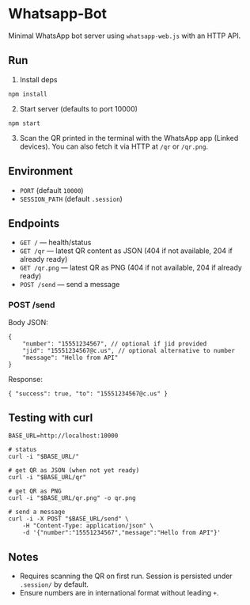 # Whatsapp-Bot

Minimal WhatsApp bot server using `whatsapp-web.js` with an HTTP API.

## Run

1) Install deps

```
npm install
```

2) Start server (defaults to port 10000)

```
npm start
```

3) Scan the QR printed in the terminal with the WhatsApp app (Linked devices). You can also fetch it via HTTP at `/qr` or `/qr.png`.

## Environment

- `PORT` (default `10000`)
- `SESSION_PATH` (default `.session`)

## Endpoints

- `GET /` — health/status
- `GET /qr` — latest QR content as JSON (404 if not available, 204 if already ready)
- `GET /qr.png` — latest QR as PNG (404 if not available, 204 if already ready)
- `POST /send` — send a message

### POST /send

Body JSON:

```
{
	"number": "15551234567", // optional if jid provided
	"jid": "15551234567@c.us", // optional alternative to number
	"message": "Hello from API"
}
```

Response:

```
{ "success": true, "to": "15551234567@c.us" }
```

## Testing with curl

```
BASE_URL=http://localhost:10000

# status
curl -i "$BASE_URL/"

# get QR as JSON (when not yet ready)
curl -i "$BASE_URL/qr"

# get QR as PNG
curl -i "$BASE_URL/qr.png" -o qr.png

# send a message
curl -i -X POST "$BASE_URL/send" \
	-H "Content-Type: application/json" \
	-d '{"number":"15551234567","message":"Hello from API"}'
```

## Notes

- Requires scanning the QR on first run. Session is persisted under `.session/` by default.
- Ensure numbers are in international format without leading `+`.